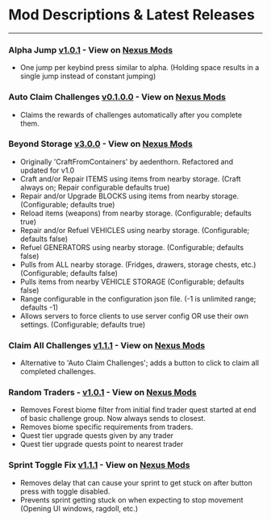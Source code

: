 # Mod Descriptions & Latest Releases

---

### Alpha Jump [v1.0.1](https://github.com/unv-annihilator/7D2D_Mods/releases/tag/AlphaJump_v1.0.1) - View on [Nexus Mods](https://www.nexusmods.com/7daystodie/mods/5103)

- One jump per keybind press similar to alpha. (Holding space results in a single jump instead of constant jumping)

### Auto Claim Challenges [v0.1.0.0](https://github.com/unv-annihilator/7D2D_Mods/releases/tag/AutoClaimChallenges_v0.1.0.0) - View on [Nexus Mods](https://www.nexusmods.com/7daystodie/mods/5065)

- Claims the rewards of challenges automatically after you complete them.

### Beyond Storage [v3.0.0](https://github.com/unv-annihilator/7D2D_Mods/releases/tag/BeyondStorage_v3.0.0) - View on [Nexus Mods](https://www.nexusmods.com/7daystodie/mods/5087)

- Originally 'CraftFromContainers' by aedenthorn. Refactored and updated for v1.0
- Craft and/or Repair ITEMS using items from nearby storage. (Craft always on; Repair configurable defaults true)
- Repair and/or Upgrade BLOCKS using items from nearby storage. (Configurable; defaults true)
- Reload items (weapons) from nearby storage. (Configurable; defaults true)
- Repair and/or Refuel VEHICLES using nearby storage. (Configurable; defaults false)
- Refuel GENERATORS using nearby storage. (Configurable; defaults false)
- Pulls from ALL nearby storage. (Fridges, drawers, storage chests, etc.) (Configurable; defaults false)
- Pulls items from nearby VEHICLE STORAGE (Configurable; defaults false)
- Range configurable in the configuration json file. (-1 is unlimited range; defaults -1)
- Allows servers to force clients to use server config OR use their own settings. (Configurable; defaults true)

### Claim All Challenges [v1.1.1](https://github.com/unv-annihilator/7D2D_Mods/releases/tag/ClaimAllChallenges_v1.1.1-exp.1.0%2B313) - View on [Nexus Mods](https://www.nexusmods.com/7daystodie/mods/5155)

- Alternative to 'Auto Claim Challenges'; adds a button to click to claim all completed challenges.

### Random Traders - [v1.0.1](https://github.com/unv-annihilator/7D2D_Mods/releases/tag/RandomTraders_v1.0.1) - View on [Nexus Mods](https://www.nexusmods.com/7daystodie/mods/5071)

- Removes Forest biome filter from initial find trader quest started at end of basic challenge group. Now always sends to closest.
- Removes biome specific requirements from traders.
- Quest tier upgrade quests given by any trader
- Quest tier upgrade quests point to nearest trader

### Sprint Toggle Fix [v1.1.1](https://github.com/unv-annihilator/7D2D_Mods/releases/tag/SprintToggleFix_v1.1.1) - View on [Nexus Mods](https://www.nexusmods.com/7daystodie/mods/5070)

- Removes delay that can cause your sprint to get stuck on after button press with toggle disabled.
- Prevents sprint getting stuck on when expecting to stop movement (Opening UI windows, ragdoll, etc.)

